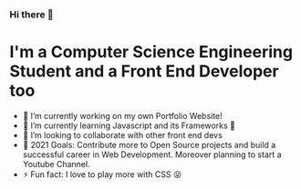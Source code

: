 ### Hi there 👋

# I'm a Computer Science Engineering Student and a Front End Developer too

- 🔭 I’m currently working on my own Portfolio Website!
- 🌱 I’m currently learning Javascript and its Frameworks 🤣
- 👯 I’m looking to collaborate with other front end devs
- 🥅 2021 Goals: Contribute more to Open Source projects and build a successful career in Web Development. Moreover planning to start a Youtube Channel.
- ⚡ Fun fact: I love to play more with CSS 😝
